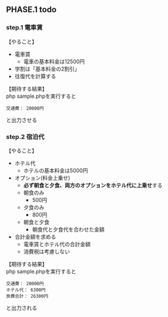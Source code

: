 ## PHASE.1 todo

### step.1 電車賃
【やること】  
- 電車賃
  - 電車の基本料金は12500円
- 学割は「基本料金の2割引」
- 往復代を計算する


【期待する結果】  
php sample.phpを実行すると
```
交通費： 20000円
```
と出力させる



### step.2 宿泊代

【やること】  
- ホテル代
  - ホテルの基本料金は5000円
- オプション(料金上乗せ)
  - **必ず朝食と夕食、両方のオプションをホテル代に上乗せ**する
  - 朝食のみ
    - 500円
  - 夕食のみ
    - 800円
  - 朝食と夕食
    - 朝食代と夕食代を合わせた金額
- 合計金額を求める
  - 電車賃とホテル代の合計金額
  - 消費税は考慮しない
  

【期待する結果】  
php sample.phpを実行すると
```
交通費： 20000円
ホテル代： 6300円
旅費合計： 26300円
```
と出力される